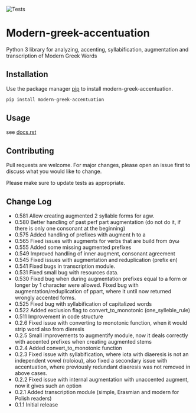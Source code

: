 ![Tests](https://github.com/PicusZeus/modern_greek_accentuation/actions/workflows/tests.yml/badge.svg)


# Modern-greek-accentuation

Python 3 library for analyzing, accenting, syllabification, augmentation and transcription of Modern Greek Words

## Installation

Use the package manager [pip](https://pip.pypa.io/en/stable/) to install modern-greek-accentuation.

```bash
pip install modern-greek-accentuation
```

## Usage

see [docs.rst](https://github.com/PicusZeus/modern_greek_accentuation/blob/master/docs.rst)


## Contributing
Pull requests are welcome. For major changes, please open an issue first to discuss what you would like to change.

Please make sure to update tests as appropriate.

## Change Log
 * 0.581 Allow creating augmented 2 syllable forms for agw.
 * 0.580 Better handling of past perf part augmentation (do not do it, if there is only one consonant at the beginning)
 * 0.575 Added handling of prefixes with augment h to a
 * 0.565 Fixed issues with augments for verbs that are build from άγω
 * 0.555 Added some missing augmented prefixes
 * 0.549 Improved handling of inner augment, consonant agreement
 * 0.545 Fixed issues with augmentation and reduplication (prefix en)
 * 0.541 Fixed bugs in transcription module.
 * 0.531 Fixed small bug with resources data.
 * 0.530 Fixed bug when during augmentation prefixes equal to a form or longer by 1 character were allowed. Fixed bug with augmentation/reduplication of ppart, where it until now returned wrongly accented forms.
 * 0.525 Fixed bug with syllabification of capitalized words
 * 0.522 Added exclusion flag to convert_to_monotonic (one_sylleble_rule)
 * 0.511 Improvement in code structure
 * 0.2.6 Fixed issue with converting to monotonic function, when it would strip word also from dieresis
 * 0.2.5 Small improvements to augmentify module, now it deals correctly with accented prefixes when creating augmented stems
 * 0.2.4 Added convert_to_monotonic function
 * 0.2.3 Fixed issue with syllabification, where iota with diaeresis is not an independent vowel (roloiou), also fixed a secondary issue with accentuation, where previously redundant diaeresis was not removed in above cases.
 * 0.2.2 Fixed issue with internal augmentation with unaccented augment, now it gives such an option
 * 0.2.1 Added transcription module (simple, Erasmian and modern for Polish readers)
 * 0.1.1 Initial release

